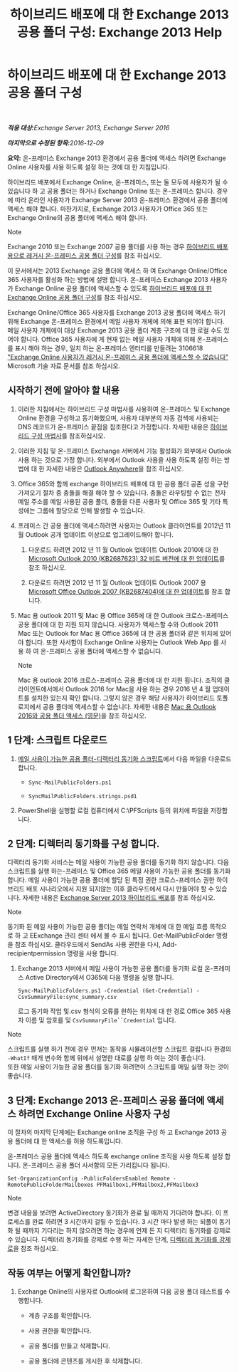 ﻿---
title: '하이브리드 배포에 대 한 Exchange 2013 공용 폴더 구성: Exchange 2013 Help'
TOCTitle: 하이브리드 배포에 대 한 Exchange 2013 공용 폴더 구성
ms:assetid: b828520f-022c-4fcb-ab68-e1c330e87c33
ms:mtpsurl: https://technet.microsoft.com/ko-kr/library/Dn986544(v=EXCHG.150)
ms:contentKeyID: 65296577
ms.date: 05/23/2018
mtps_version: v=EXCHG.150
ms.translationtype: MT
---

# 하이브리드 배포에 대 한 Exchange 2013 공용 폴더 구성

 

_<strong>적용 대상:</strong>Exchange Server 2013, Exchange Server 2016_

_<strong>마지막으로 수정된 항목:</strong>2016-12-09_

**요약:** 온-프레미스 Exchange 2013 환경에서 공용 폴더에 액세스 하려면 Exchange Online 사용자를 사용 하도록 설정 하는 것에 대 한 지침입니다.

하이브리드 배포에서 Exchange Online, 온-프레미스, 또는 둘 모두에 사용자가 될 수 있습니다 하 고 공용 폴더는 하거나 Exchange Online 또는 온-프레미스 합니다. 경우에 따라 온라인 사용자가 Exchange Server 2013 온-프레미스 환경에서 공용 폴더에 액세스 해야 합니다. 마찬가지로, Exchange 2013 사용자가 Office 365 또는 Exchange Online의 공용 폴더에 액세스 해야 합니다.


> [!NOTE]
> Exchange 2010 또는 Exchange 2007 공용 폴더를 사용 하는 경우 <A href="configure-legacy-on-premises-public-folders-for-a-hybrid-deployment-exchange-2013-help.md">하이브리드 배포용으로 레거시 온-프레미스 공용 폴더 구성</A>를 참조 하십시오.



이 문서에서는 2013 Exchange 공용 폴더에 액세스 하 여 Exchange Online/Office 365 사용자를 활성화 하는 방법에 설명 합니다. 온-프레미스 Exchange 2013 사용자가 Exchange Online 공용 폴더에 액세스할 수 있도록 [하이브리드 배포에 대 한 Exchange Online 공용 폴더 구성](configure-exchange-online-public-folders-for-a-hybrid-deployment-exchange-2013-help.md)를 참조 하십시오.

Exchange Online/Office 365 사용자를 Exchange 2013 공용 폴더에 액세스 하기 위해 Exchange 온-프레미스 환경에서 메일 사용자 개체에 의해 표현 되어야 합니다. 메일 사용자 개체에이 대상 Exchange 2013 공용 폴더 계층 구조에 대 한 로컬 수도 있어야 합니다. Office 365 사용자에 게 현재 없는 메일 사용자 개체에 의해 온-프레미스를 표시 해야 하는 경우, 일치 하는 온-프레미스 엔터티를 만들려는 3106618 ["Exchange Online 사용자가 레거시 온-프레미스 공용 폴더에 액세스할 수 없습니다"](https://go.microsoft.com/fwlink/p/?linkid=699451) Microsoft 기술 자료 문서를 참조 하십시오.

## 시작하기 전에 알아야 할 내용

1.  이러한 지침에서는 하이브리드 구성 마법사를 사용하여 온-프레미스 및 Exchange Online 환경을 구성하고 동기화했으며, 사용자 대부분의 자동 검색에 사용되는 DNS 레코드가 온-프레미스 끝점을 참조한다고 가정합니다. 자세한 내용은 [하이브리드 구성 마법사](hybrid-configuration-wizard-exchange-2013-help.md)를 참조하십시오.

2.  이러한 지침 및 온-프레미스 Exchange 서버에서 기능 활성화가 외부에서 Outlook 사용 하는 것으로 가정 합니다. 외부에서 Outlook 사용을 사용 하도록 설정 하는 방법에 대 한 자세한 내용은 [Outlook Anywhere](https://technet.microsoft.com/ko-kr/library/bb123741\(v=exchg.150\))을 참조 하십시오.

3.  Office 365와 함께 exchange 하이브리드 배포에 대 한 공용 폴더 공존 성을 구현 가져오기 절차 중 충돌을 해결 해야 할 수 있습니다. 충돌은 라우팅할 수 없는 전자 메일 주소를 메일 사용된 공용 폴더, 충돌을 다른 사용자 및 Office 365 및 기타 특성에는 그룹에 할당으로 인해 발생할 수 있습니다.

4.  프레미스 간 공용 폴더에 액세스하려면 사용자는 Outlook 클라이언트를 2012년 11월 Outlook 공개 업데이트 이상으로 업그레이드해야 합니다.
    
    1.  다운로드 하려면 2012 년 11 월 Outlook 업데이트 Outlook 2010에 대 한 [Microsoft Outlook 2010 (KB2687623) 32 비트 버전에 대 한 업데이트](https://www.microsoft.com/en-us/download/details.aspx?id=35702)를 참조 하십시오.
    
    2.  다운로드 하려면 2012 년 11 월 Outlook 업데이트 Outlook 2007 용 [Microsoft Office Outlook 2007 (KB2687404)에 대 한 업데이트](https://www.microsoft.com/en-us/download/details.aspx?id=35718)를 참조 합니다.

5.  Mac 용 outlook 2011 및 Mac 용 Office 365에 대 한 Outlook 크로스-프레미스 공용 폴더에 대 한 지원 되지 않습니다. 사용자가 액세스할 수와 Outlook 2011 Mac 또는 Outlook for Mac 용 Office 365에 대 한 공용 폴더와 같은 위치에 있어야 합니다. 또한 사서함이 Exchange Online 사용자는 Outlook Web App 를 사용 하 여 온-프레미스 공용 폴더에 액세스할 수 없습니다.
    

    > [!NOTE]
    > Mac 용 outlook 2016 크로스-프레미스 공용 폴더에 대 한 지원 됩니다. 조직의 클라이언트에서에서 Outlook 2016 for Mac을 사용 하는 경우 2016 년 4 월 업데이트를 설치한 있는지 확인 합니다. 그렇지 않은 경우 해당 사용자가 하이브리드 토폴로지에서 공용 폴더에 액세스할 수 없습니다. 자세한 내용은 <A href="https://technet.microsoft.com/ko-kr/library/mt788631(v=exchg.150)">Mac 용 Outlook 2016와 공용 폴더 액세스 (영문)</A>을 참조 하십시오.



## 1 단계: 스크립트 다운로드

1.  [메일 사용이 가능한 공용 폴더-디렉터리 동기화 스크립트](https://www.microsoft.com/en-us/download/details.aspx?id=46381)에서 다음 파일을 다운로드 합니다.
    
      - `Sync-MailPublicFolders.ps1`
    
      - `SyncMailPublicFolders.strings.psd1`

2.  PowerShell을 실행할 로컬 컴퓨터에서 C:\\PFScripts 등의 위치에 파일을 저장합니다.

## 2 단계: 디렉터리 동기화를 구성 합니다.

디렉터리 동기화 서비스는 메일 사용이 가능한 공용 폴더를 동기화 하지 않습니다. 다음 스크립트를 실행 하는-프레미스 및 Office 365 메일 사용이 가능한 공용 폴더를 동기화 합니다. 메일 사용이 가능한 공용 폴더에 할당 된 특정 권한 크로스-프레미스 권한 하이브리드 배포 시나리오에서 지원 되지않는 이후 클라우드에서 다시 만들어야 할 수 있습니다. 자세한 내용은 [Exchange Server 2013 하이브리드 배포](exchange-server-hybrid-deployments-exchange-2013-help.md)를 참조 하십시오.


> [!NOTE]
> 동기화 된 메일 사용이 가능한 공용 폴더는 메일 연락처 개체에 대 한 메일 흐름 목적으로 하 고 EExchange 관리 센터 에서 볼 수 표시 됩니다. Get-MailPublicFolder 명령을 참조 하십시오. 클라우드에서 SendAs 사용 권한을 다시, Add-recipientpermission 명령을 사용 합니다.



1.  Exchange 2013 서버에서 메일 사용이 가능한 공용 폴더를 동기화 로컬 온-프레미스 Active Directory에서 O365에 다음 명령을 실행 합니다.
    
        Sync-MailPublicFolders.ps1 -Credential (Get-Credential) -CsvSummaryFile:sync_summary.csv
    
    로그 동기화 작업 및.csv 형식의 오류를 원하는 위치에 대 한 경로 Office 365 사용자 이름 및 암호를 및 `CsvSummaryFile``Credential` 입니다.


> [!NOTE]
> 스크립트를 실행 하기 전에 경우 먼저는 동작을 시뮬레이션할 스크립트 걸립니다 환경의 <CODE>-WhatIf</CODE> 매개 변수와 함께 위에서 설명한 대로를 실행 하 여는 것이 좋습니다.<BR>또한 메일 사용이 가능한 공용 폴더를 동기화 하려면이 스크립트를 매일 실행 하는 것이 좋습니다.



## 3 단계: Exchange 2013 온-프레미스 공용 폴더에 액세스 하려면 Exchange Online 사용자 구성

이 절차의 마지막 단계에는 Exchange online 조직을 구성 하 고 Exchange 2013 공용 폴더에 대 한 액세스를 허용 하도록입니다.

온-프레미스 공용 폴더에 액세스 하도록 exchange online 조직을 사용 하도록 설정 합니다. 온-프레미스 공용 폴더 사서함의 모든 가리킵니다 됩니다.

    Set-OrganizationConfig -PublicFoldersEnabled Remote -RemotePublicFolderMailboxes PFMailbox1,PFMailbox2,PFMailbox3


> [!NOTE]
> 변경 내용을 보려면 ActiveDirectory 동기화가 완료 될 때까지 기다려야 합니다. 이 프로세스를 완료 하려면 3 시간까지 걸릴 수 있습니다. 3 시간 마다 발생 하는 되풀이 동기화 될 때까지 기다리는 하지 않으려면 하는 경우에 언제 든 지 디렉터리 동기화를 강제로 수 있습니다. 디렉터리 동기화를 강제로 수행 하는 자세한 단계, <A href="http://technet.microsoft.com/en-us/library/jj151771.aspx">디렉터리 동기화를 강제로</A>을 참조 하십시오.



## 작동 여부는 어떻게 확인합니까?

1.  Exchange Online의 사용자로 Outlook에 로그온하여 다음 공용 폴더 테스트를 수행합니다.
    
      - 계층 구조를 확인합니다.
    
      - 사용 권한을 확인합니다.
    
      - 공용 폴더를 만들고 삭제합니다.
    
      - 공용 폴더에 콘텐츠를 게시한 후 삭제합니다.

